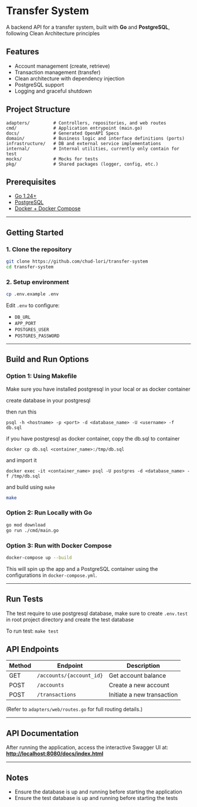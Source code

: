 # Transfer System

A backend API for a transfer system, built with **Go** and **PostgreSQL**, following Clean Architecture principles

## Features

- Account management (create, retrieve)
- Transaction management (transfer)
- Clean architecture with dependency injection
- PostgreSQL support
- Logging and graceful shutdown

## Project Structure

```
adapters/         # Controllers, repositories, and web routes
cmd/              # Application entrypoint (main.go)
docs/             # Generated OpenAPI Specs
domain/           # Business logic and interface definitions (ports)
infrastructure/   # DB and external service implementations
internal/         # Internal utilities, currently only contain for test
mocks/            # Mocks for tests
pkg/              # Shared packages (logger, config, etc.)
```

## Prerequisites

- [Go 1.24+](https://go.dev/doc/install)
- [PostgreSQL](https://www.postgresql.org/)
- [Docker + Docker Compose](https://docs.docker.com/compose/)

---

## Getting Started

### 1. Clone the repository

```sh
git clone https://github.com/chud-lori/transfer-system
cd transfer-system
```

### 2. Setup environment

```sh
cp .env.example .env
```

Edit `.env` to configure:

- `DB_URL`
- `APP_PORT`
- `POSTGRES_USER`
- `POSTGRES_PASSWORD`

---

## Build and Run Options

### Option 1: Using Makefile
Make sure you have installed postgresql in your local or as docker container

create database in your postgresql

then run this

`psql -h <hostname> -p <port> -d <database_name> -U <username> -f db.sql`


if you have postgresql as docker container, copy the db.sql to container


`docker cp db.sql <container_name>:/tmp/db.sql`


and import it


`docker exec -it <container_name> psql -U postgres -d <database_name> -f /tmp/db.sql`


and build using `make`
```sh
make
```

### Option 2: Run Locally with Go

```sh
go mod download
go run ./cmd/main.go
```

### Option 3: Run with Docker Compose

```sh
docker-compose up --build
```

This will spin up the app and a PostgreSQL container using the configurations in `docker-compose.yml`.

---
## Run Tests
The test require to use postgresql database, make sure to create `.env.test` in root project directory and create the test database

To run test:
`make test`

## API Endpoints

| Method | Endpoint         | Description                  |
|--------|------------------|------------------------------|
| GET    | `/accounts/{account_id}`      | Get account balance                |
| POST   | `/accounts`      | Create a new account         |
| POST   | `/transactions`  | Initiate a new transaction   |

(Refer to `adapters/web/routes.go` for full routing details.)

---

## API Documentation

After running the application, access the interactive Swagger UI at:
**[http://localhost:8080/docs/index.html](http://localhost:8080/docs/index.html)**

---

## Notes

- Ensure the database is up and running before starting the application
- Ensure the test database is up and running before starting the tests
